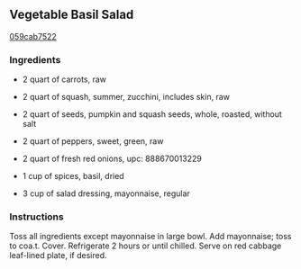 ## Vegetable Basil Salad

[059cab7522](http://www.kraftrecipes.com/recipes/-2191.aspx)

### Ingredients

 - 2 quart of carrots, raw

 - 2 quart of squash, summer, zucchini, includes skin, raw

 - 2 quart of seeds, pumpkin and squash seeds, whole, roasted, without salt

 - 2 quart of peppers, sweet, green, raw

 - 2 quart of fresh red onions, upc: 888670013229

 - 1 cup of spices, basil, dried

 - 3 cup of salad dressing, mayonnaise, regular

### Instructions

Toss all ingredients except mayonnaise in large bowl. Add mayonnaise; toss to coa.t. Cover. Refrigerate 2 hours or until chilled. Serve on red cabbage leaf-lined plate, if desired.